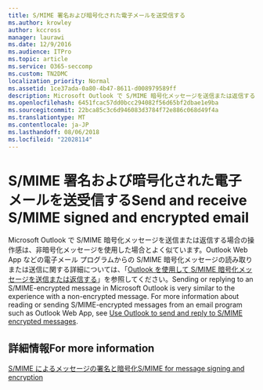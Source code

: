 ```yaml
---
title: S/MIME 署名および暗号化された電子メールを送受信する
ms.author: krowley
author: kccross
manager: laurawi
ms.date: 12/9/2016
ms.audience: ITPro
ms.topic: article
ms.service: O365-seccomp
ms.custom: TN2DMC
localization_priority: Normal
ms.assetid: 1ce37ada-0a80-4b47-8611-d008979589ff
description: Microsoft Outlook で S/MIME 暗号化メッセージを送信または返信する場合の操作感は、非暗号化メッセージを使用した場合とよく似ています。
ms.openlocfilehash: 6451fcac57dd0bcc294082f56d65bf2dbae1e9ba
ms.sourcegitcommit: 22bca85c3c6d946083d3784f72e886c068d49f4a
ms.translationtype: MT
ms.contentlocale: ja-JP
ms.lasthandoff: 08/06/2018
ms.locfileid: "22028114"
---
```

# <a name="send-and-receive-smime-signed-and-encrypted-email"></a><span data-ttu-id="559e0-103">S/MIME 署名および暗号化された電子メールを送受信する</span><span class="sxs-lookup"><span data-stu-id="559e0-103">Send and receive S/MIME signed and encrypted email</span></span>

<span data-ttu-id="559e0-p101">Microsoft Outlook で S/MIME 暗号化メッセージを送信または返信する場合の操作感は、非暗号化メッセージを使用した場合とよく似ています。Outlook Web App などの電子メール プログラムからの S/MIME 暗号化メッセージの読み取りまたは送信に関する詳細については、「[Outlook を使用して S/MIME 暗号化メッセージを送信または返信する](https://go.microsoft.com/fwlink/p/?LinkId=392520)」を参照してください。</span><span class="sxs-lookup"><span data-stu-id="559e0-p101">Sending or replying to an S/MIME-encrypted message in Microsoft Outlook is very similar to the experience with a non-encrypted message. For more information about reading or sending S/MIME-encrypted messages from an email program such as Outlook Web App, see [Use Outlook to send and reply to S/MIME encrypted messages](https://go.microsoft.com/fwlink/p/?LinkId=392520).</span></span>
  
## <a name="for-more-information"></a><span data-ttu-id="559e0-106">詳細情報</span><span class="sxs-lookup"><span data-stu-id="559e0-106">For more information</span></span>

[<span data-ttu-id="559e0-107">S/MIME によるメッセージの署名と暗号化</span><span class="sxs-lookup"><span data-stu-id="559e0-107">S/MIME for message signing and encryption</span></span>](s-mime-for-message-signing-and-encryption.md)
  

